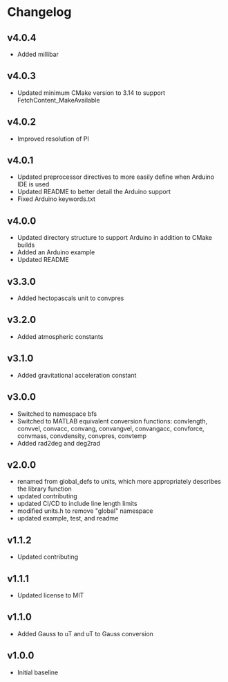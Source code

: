 # Changelog

## v4.0.4
- Added millibar

## v4.0.3
- Updated minimum CMake version to 3.14 to support FetchContent_MakeAvailable

## v4.0.2
- Improved resolution of PI

## v4.0.1
- Updated preprocessor directives to more easily define when Arduino IDE is used
- Updated README to better detail the Arduino support
- Fixed Arduino keywords.txt

## v4.0.0
- Updated directory structure to support Arduino in addition to CMake builds
- Added an Arduino example
- Updated README

## v3.3.0
- Added hectopascals unit to convpres

## v3.2.0
- Added atmospheric constants

## v3.1.0
- Added gravitational acceleration constant

## v3.0.0
- Switched to namespace bfs
- Switched to MATLAB equivalent conversion functions: convlength, convvel, convacc, convang, convangvel, convangacc, convforce, convmass, convdensity, convpres, convtemp
- Added rad2deg and deg2rad

## v2.0.0
- renamed from global_defs to units, which more appropriately describes the library function
- updated contributing
- updated CI/CD to include line length limits
- modified units.h to remove "global" namespace
- updated example, test, and readme

## v1.1.2
- Updated contributing

## v1.1.1
- Updated license to MIT

## v1.1.0
- Added Gauss to uT and uT to Gauss conversion

## v1.0.0
- Initial baseline
